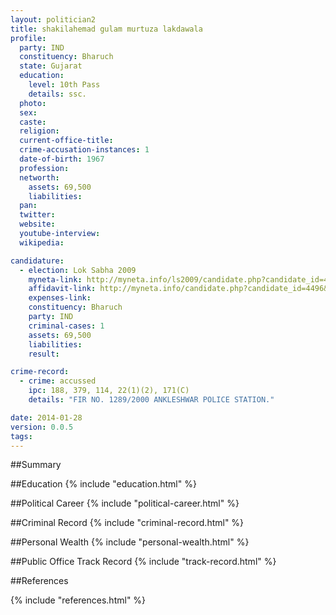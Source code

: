 ```yaml
---
layout: politician2
title: shakilahemad gulam murtuza lakdawala
profile: 
  party: IND
  constituency: Bharuch
  state: Gujarat
  education: 
    level: 10th Pass
    details: ssc.
  photo: 
  sex: 
  caste: 
  religion: 
  current-office-title: 
  crime-accusation-instances: 1
  date-of-birth: 1967
  profession: 
  networth: 
    assets: 69,500
    liabilities: 
  pan: 
  twitter: 
  website: 
  youtube-interview: 
  wikipedia: 

candidature: 
  - election: Lok Sabha 2009
    myneta-link: http://myneta.info/ls2009/candidate.php?candidate_id=4496
    affidavit-link: http://myneta.info/candidate.php?candidate_id=4496&scan=original
    expenses-link: 
    constituency: Bharuch 
    party: IND
    criminal-cases: 1
    assets: 69,500
    liabilities: 
    result:  

crime-record: 
  - crime: accussed
    ipc: 188, 379, 114, 22(1)(2), 171(C)
    details: "FIR NO. 1289/2000 ANKLESHWAR POLICE STATION." 

date: 2014-01-28
version: 0.0.5
tags: 
---
```

##Summary


##Education
{% include "education.html" %}


##Political Career
{% include "political-career.html" %}


##Criminal Record
{% include "criminal-record.html" %}


##Personal Wealth
{% include "personal-wealth.html" %}


##Public Office Track Record
{% include "track-record.html" %}


##References


{% include "references.html" %}